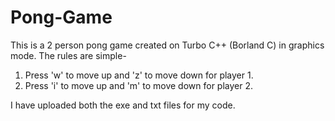 # Pong-Game
This is a 2 person pong game created on Turbo C++ (Borland C) in graphics mode.
The rules are simple-
1. Press 'w' to move up and 'z' to move down for player 1.
2. Press 'i' to move up and 'm' to move down for player 2.

I have uploaded both the exe and txt files for my code.
